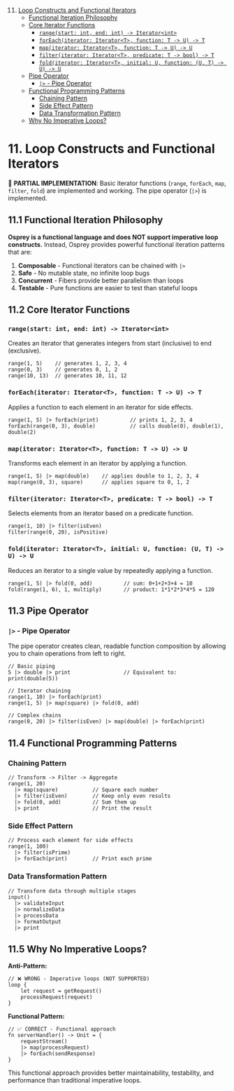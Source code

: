 11. [Loop Constructs and Functional Iterators](0011-LoopConstructsAndFunctionalIterators.md)
    - [Functional Iteration Philosophy](#111-functional-iteration-philosophy)
    - [Core Iterator Functions](#112-core-iterator-functions)
        - [`range(start: int, end: int) -> Iterator<int>`](#rangestart-int-end-int---iteratorint)
        - [`forEach(iterator: Iterator<T>, function: T -> U) -> T`](#foreachiterator-iteratort-function-t---u---t)
        - [`map(iterator: Iterator<T>, function: T -> U) -> U`](#mapiterator-iteratort-function-t---u---u)
        - [`filter(iterator: Iterator<T>, predicate: T -> bool) -> T`](#filteriterator-iteratort-predicate-t---bool---t)
        - [`fold(iterator: Iterator<T>, initial: U, function: (U, T) -> U) -> U`](#folditerator-iteratort-initial-u-function-u-t---u---u)
    - [Pipe Operator](#113-pipe-operator)
        - [`|>` - Pipe Operator](#---pipe-operator)
    - [Functional Programming Patterns](#114-functional-programming-patterns)
        - [Chaining Pattern](#chaining-pattern)
        - [Side Effect Pattern](#side-effect-pattern)
        - [Data Transformation Pattern](#data-transformation-pattern)
    - [Why No Imperative Loops?](#115-why-no-imperative-loops)

# 11. Loop Constructs and Functional Iterators

🚧 **PARTIAL IMPLEMENTATION**: Basic iterator functions (`range`, `forEach`, `map`, `filter`, `fold`) are implemented and working. The pipe operator (`|>`) is implemented.

## 11.1 Functional Iteration Philosophy

**Osprey is a functional language and does NOT support imperative loop constructs.** Instead, Osprey provides powerful functional iteration patterns that are:

1. **Composable** - Functional iterators can be chained with `|>`
2. **Safe** - No mutable state, no infinite loop bugs
3. **Concurrent** - Fibers provide better parallelism than loops
4. **Testable** - Pure functions are easier to test than stateful loops

## 11.2 Core Iterator Functions

### `range(start: int, end: int) -> Iterator<int>`
Creates an iterator that generates integers from start (inclusive) to end (exclusive).

```osprey
range(1, 5)    // generates 1, 2, 3, 4
range(0, 3)    // generates 0, 1, 2
range(10, 13)  // generates 10, 11, 12
```

### `forEach(iterator: Iterator<T>, function: T -> U) -> T`
Applies a function to each element in an iterator for side effects.

```osprey
range(1, 5) |> forEach(print)          // prints 1, 2, 3, 4
forEach(range(0, 3), double)           // calls double(0), double(1), double(2)
```

### `map(iterator: Iterator<T>, function: T -> U) -> U`
Transforms each element in an iterator by applying a function.

```osprey
range(1, 5) |> map(double)    // applies double to 1, 2, 3, 4
map(range(0, 3), square)      // applies square to 0, 1, 2
```

### `filter(iterator: Iterator<T>, predicate: T -> bool) -> T`
Selects elements from an iterator based on a predicate function.

```osprey
range(1, 10) |> filter(isEven)
filter(range(0, 20), isPositive)
```

### `fold(iterator: Iterator<T>, initial: U, function: (U, T) -> U) -> U`
Reduces an iterator to a single value by repeatedly applying a function.

```osprey
range(1, 5) |> fold(0, add)          // sum: 0+1+2+3+4 = 10
fold(range(1, 6), 1, multiply)       // product: 1*1*2*3*4*5 = 120
```

## 11.3 Pipe Operator

### `|>` - Pipe Operator
The pipe operator creates clean, readable function composition by allowing you to chain operations from left to right.

```osprey
// Basic piping
5 |> double |> print                 // Equivalent to: print(double(5))

// Iterator chaining
range(1, 10) |> forEach(print)
range(1, 5) |> map(square) |> fold(0, add)

// Complex chains
range(0, 20) |> filter(isEven) |> map(double) |> forEach(print)
```

## 11.4 Functional Programming Patterns

### Chaining Pattern
```osprey
// Transform -> Filter -> Aggregate
range(1, 20)
  |> map(square)           // Square each number
  |> filter(isEven)        // Keep only even results
  |> fold(0, add)          // Sum them up
  |> print                 // Print the result
```

### Side Effect Pattern
```osprey
// Process each element for side effects
range(1, 100)
  |> filter(isPrime)
  |> forEach(print)        // Print each prime
```

### Data Transformation Pattern
```osprey
// Transform data through multiple stages
input()
  |> validateInput
  |> normalizeData
  |> processData
  |> formatOutput
  |> print
```

## 11.5 Why No Imperative Loops?

**Anti-Pattern:**
```osprey
// ❌ WRONG - Imperative loops (NOT SUPPORTED)
loop {
    let request = getRequest()
    processRequest(request)
}
```

**Functional Pattern:**
```osprey
// ✅ CORRECT - Functional approach
fn serverHandler() -> Unit = {
    requestStream() 
    |> map(processRequest)
    |> forEach(sendResponse)
}
```

This functional approach provides better maintainability, testability, and performance than traditional imperative loops. 